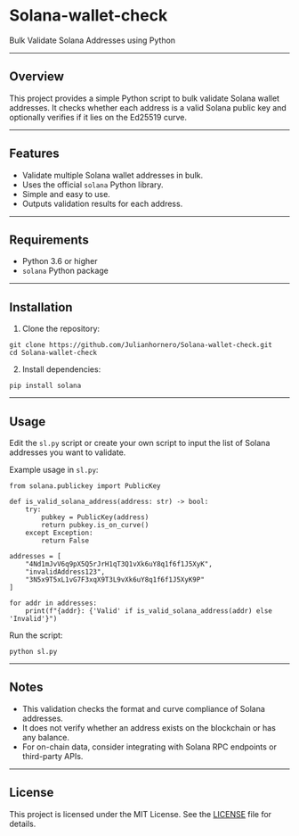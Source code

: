 
# Solana-wallet-check

Bulk Validate Solana Addresses using Python

---

## Overview

This project provides a simple Python script to bulk validate Solana wallet addresses. It checks whether each address is a valid Solana public key and optionally verifies if it lies on the Ed25519 curve.

---

## Features

- Validate multiple Solana wallet addresses in bulk.
- Uses the official `solana` Python library.
- Simple and easy to use.
- Outputs validation results for each address.

---

## Requirements

- Python 3.6 or higher
- `solana` Python package

---

## Installation

1. Clone the repository:

```
git clone https://github.com/Julianhornero/Solana-wallet-check.git
cd Solana-wallet-check
```

2. Install dependencies:

```
pip install solana
```

---

## Usage

Edit the `sl.py` script or create your own script to input the list of Solana addresses you want to validate.

Example usage in `sl.py`:

```
from solana.publickey import PublicKey

def is_valid_solana_address(address: str) -> bool:
    try:
        pubkey = PublicKey(address)
        return pubkey.is_on_curve()
    except Exception:
        return False

addresses = [
    "4Nd1mJvV6q9pX5Q5rJrH1qT3Q1vXk6uY8q1f6f1J5XyK",
    "invalidAddress123",
    "3N5x9T5xL1vG7F3xqX9T3L9vXk6uY8q1f6f1J5XyK9P"
]

for addr in addresses:
    print(f"{addr}: {'Valid' if is_valid_solana_address(addr) else 'Invalid'}")
```

Run the script:

```
python sl.py
```

---

## Notes

- This validation checks the format and curve compliance of Solana addresses.
- It does not verify whether an address exists on the blockchain or has any balance.
- For on-chain data, consider integrating with Solana RPC endpoints or third-party APIs.

---

## License

This project is licensed under the MIT License. See the [LICENSE](LICENSE) file for details.

